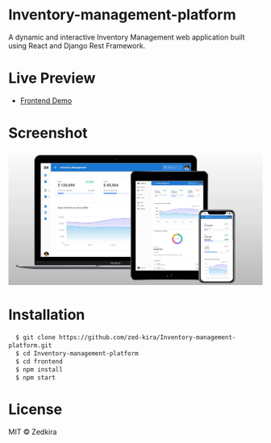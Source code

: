 # Inventory-management-platform
A dynamic and interactive Inventory Management web application built using React and Django Rest Framework.


# Live Preview 

<ul>
  <li><a href="https://zedkira-inventory.vercel.app/">Frontend Demo</a>
</ul>


# Screenshot

![Demo Screenshot](https://github.com/zed-kira/Inventory-management-platform/blob/main/images/zedkira-inventory.JPG)


# Installation

      $ git clone https://github.com/zed-kira/Inventory-management-platform.git
      $ cd Inventory-management-platform
      $ cd frontend
      $ npm install 
      $ npm start
      
      
# License
MIT © Zedkira
